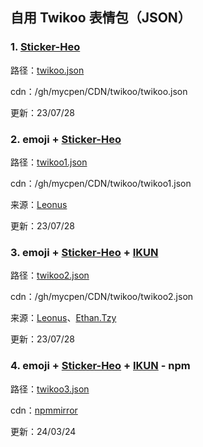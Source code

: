 ## 自用 Twikoo 表情包（JSON）

### 1. [Sticker-Heo](https://github.com/zhheo/Sticker-Heo)

路径：[twikoo.json](twikoo.json)

cdn：/gh/mycpen/CDN/twikoo/twikoo.json

更新：23/07/28



### 2. emoji + [Sticker-Heo](https://github.com/zhheo/Sticker-Heo)

路径：[twikoo1.json](twikoo1.json)

cdn：/gh/mycpen/CDN/twikoo/twikoo1.json

来源：[Leonus](https://blog.leonus.cn/owo.json)

更新：23/07/28



### 3. emoji + [Sticker-Heo](https://github.com/zhheo/Sticker-Heo) + [IKUN](https://fe32.top/articles/ikun0001/)

路径：[twikoo2.json](twikoo2.json)

cdn：/gh/mycpen/CDN/twikoo/twikoo2.json

来源：[Leonus](https://blog.leonus.cn/owo.json)、[Ethan.Tzy](https://fe32.top/articles/ikun0001/)

更新：23/07/28



### 4. emoji + [Sticker-Heo](https://github.com/zhheo/Sticker-Heo) + [IKUN](https://fe32.top/articles/ikun0001/) - npm

路径：[twikoo3.json](twikoo3.json)

cdn：[npmmirror](https://registry.npmmirror.com/mycpen-cdn/0.0.0-fjakdvdfur/files/twikoo/twikoo3.json)

更新：24/03/24

